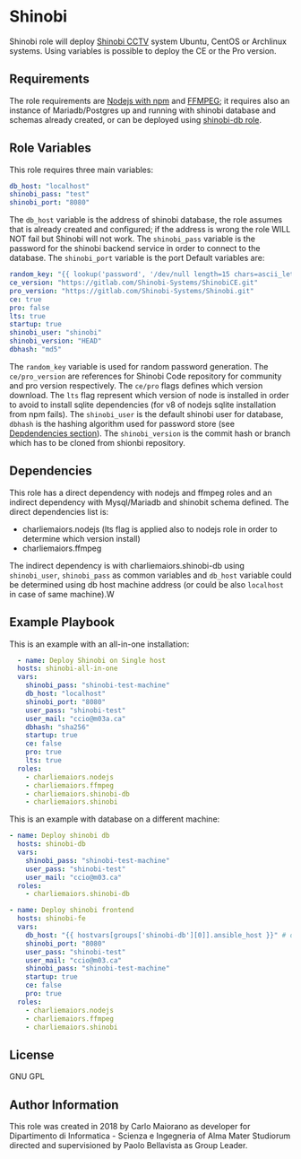 Shinobi
=========

Shinobi role will deploy [Shinobi CCTV](https://shinobi.video/) system Ubuntu, CentOS or Archlinux systems. Using variables is possible to deploy the CE or the Pro version.

Requirements
------------

The role requirements are [Nodejs with npm](https://galaxy.ansible.com/charliemaiors/nodejs) and [FFMPEG](https://galaxy.ansible.com/charliemaiors/ffmpeg); it requires also an instance of Mariadb/Postgres up and running
with shinobi database and schemas already created, or can be deployed using [shinobi-db role](https://galaxy.ansible.com/charliemaiors/shinobi_db).

Role Variables
--------------

This role requires three main variables:

```yaml
db_host: "localhost"
shinobi_pass: "test"
shinobi_port: "8080"
```

The ```db_host``` variable is the address of shinobi database, the role assumes that is already created and configured; if the address is wrong the role WILL NOT fail but Shinobi will not work.
The ```shinobi_pass``` variable is the password for the shinobi backend service in order to connect to the database.
The ```shinobi_port``` variable is the port 
Default variables are:

```yaml
random_key: "{{ lookup('password', '/dev/null length=15 chars=ascii_letters') }}"
ce_version: "https://gitlab.com/Shinobi-Systems/ShinobiCE.git"
pro_version: "https://gitlab.com/Shinobi-Systems/Shinobi.git"
ce: true
pro: false
lts: true
startup: true
shinobi_user: "shinobi"
shinobi_version: "HEAD"
dbhash: "md5"
```

The ```random_key``` variable is used for random password generation. The ```ce/pro_version``` are references for Shinobi Code repository for community and pro version respectively. The ```ce/pro``` flags defines which version download. The ```lts``` flag represent which version of node is installed in order to avoid to install sqlite dependencies (for v8 of nodejs sqlite installation from npm fails).
The ```shinobi_user``` is the default shinobi user for database, ```dbhash``` is the hashing algorithm used for password store (see [Depdendencies section](#Dependencies)).
The ```shinobi_version``` is the commit hash or branch which has to be cloned from shionbi repository.

Dependencies
------------

This role has a direct dependency with nodejs and ffmpeg roles and an indirect dependency with Mysql/Mariadb and shinobit schema defined. The direct dependencies list is:

* charliemaiors.nodejs (lts flag is applied also to nodejs role in order to determine which version install)
* charliemaiors.ffmpeg

The indirect dependency is with charliemaiors.shinobi-db using ```shinobi_user```, ```shinobi_pass``` as common variables and ```db_host``` variable could be determined using db host machine address (or could be also ```localhost``` in case of same machine).W

Example Playbook
----------------

This is an example with an all-in-one installation:

```yaml
  - name: Deploy Shinobi on Single host
  hosts: shinobi-all-in-one
  vars:
    shinobi_pass: "shinobi-test-machine"
    db_host: "localhost"
    shinobi_port: "8080"
    user_pass: "shinobi-test"
    user_mail: "ccio@m03a.ca"
    dbhash: "sha256"
    startup: true
    ce: false
    pro: true
    lts: true
  roles:
    - charliemaiors.nodejs
    - charliemaiors.ffmpeg
    - charliemaiors.shinobi-db
    - charliemaiors.shinobi
```

This is an example with database on a different machine:

```yaml
- name: Deploy shinobi db
  hosts: shinobi-db
  vars:
    shinobi_pass: "shinobi-test-machine"
    user_pass: "shinobi-test"
    user_mail: "ccio@m03.ca"
  roles:
    - charliemaiors.shinobi-db

- name: Deploy shinobi frontend
  hosts: shinobi-fe
  vars:
    db_host: "{{ hostvars[groups['shinobi-db'][0]].ansible_host }}" # db host machine ip
    shinobi_port: "8080"
    user_pass: "shinobi-test"
    user_mail: "ccio@m03.ca"
    shinobi_pass: "shinobi-test-machine"
    startup: true
    ce: false
    pro: true
  roles:
    - charliemaiors.nodejs
    - charliemaiors.ffmpeg
    - charliemaiors.shinobi
```

License
-------

GNU GPL

Author Information
------------------

This role was created in 2018 by Carlo Maiorano as developer for Dipartimento di Informatica - Scienza e Ingegneria of Alma Mater Studiorum directed and supervisioned by Paolo Bellavista as Group Leader.
